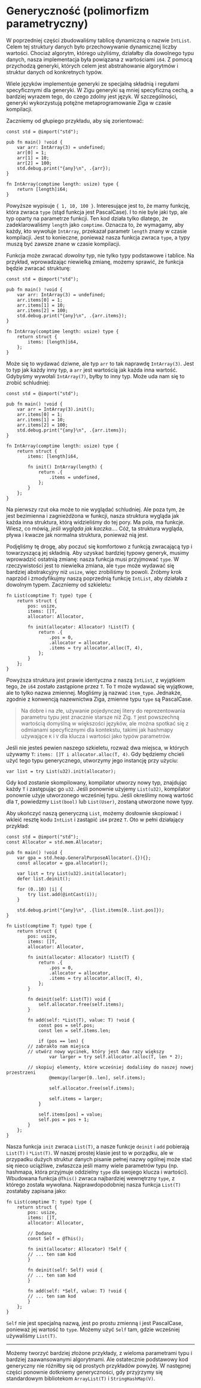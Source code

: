 # Generyczność (polimorfizm parametryczny)

W poprzedniej części zbudowaliśmy tablicę dynamiczną o nazwie `IntList`. Celem tej struktury danych było przechowywanie dynamicznej liczby wartości. Chociaż algorytm, którego użyliśmy, działałby dla dowolnego typu danych, nasza implementacja była powiązana z wartościami `i64`. Z pomocą przychodzą generyki, których celem jest abstrahowanie algorytmów i struktur danych od konkretnych typów.

Wiele języków implementuje generyki ze specjalną składnią i regułami specyficznymi dla generyki. W Zigu generyki są mniej specyficzną cechą, a bardziej wyrazem tego, do czego zdolny jest język. W szczególności, generyki wykorzystują potężne metaprogramowanie Ziga w czasie kompilacji.

Zaczniemy od głupiego przykładu, aby się zorientować:

```zig
const std = @import("std");

pub fn main() !void {
    var arr: IntArray(3) = undefined;
    arr[0] = 1;
    arr[1] = 10;
    arr[2] = 100;
    std.debug.print("{any}\n", .{arr});
}

fn IntArray(comptime length: usize) type {
    return [length]i64;
}
```

Powyższe wypisuje `{ 1, 10, 100 }`. Interesujące jest to, że mamy funkcję, która zwraca `type` (stąd funkcja jest PascalCase). I to nie byle jaki typ, ale typ oparty na parametrze funkcji. Ten kod działa tylko dlatego, że zadeklarowaliśmy `length` jako `comptime`. Oznacza to, że wymagamy, aby każdy, kto wywołuje `IntArray`, przekazał parametr `length` znany w czasie kompilacji. Jest to konieczne, ponieważ nasza funkcja zwraca `type`, a typy muszą być zawsze znane w czasie kompilacji.

Funkcja może zwracać _dowolny_ typ, nie tylko typy podstawowe i tablice. Na przykład, wprowadzając niewielką zmianę, możemy sprawić, że funkcja będzie zwracać strukturę:

```zig
const std = @import("std");

pub fn main() !void {
    var arr: IntArray(3) = undefined;
    arr.items[0] = 1;
    arr.items[1] = 10;
    arr.items[2] = 100;
    std.debug.print("{any}\n", .{arr.items});
}

fn IntArray(comptime length: usize) type {
    return struct {
        items: [length]i64,
    };
}
```

Może się to wydawać dziwne, ale typ `arr` to tak naprawdę `IntArray(3)`. Jest to typ jak każdy inny typ, a `arr` jest wartością jak każda inna wartość. Gdybyśmy wywołali `IntArray(7)`, byłby to inny typ. Może uda nam się to zrobić schludniej:

```zig
const std = @import("std");

pub fn main() !void {
    var arr = IntArray(3).init();
    arr.items[0] = 1;
    arr.items[1] = 10;
    arr.items[2] = 100;
    std.debug.print("{any}\n", .{arr.items});
}

fn IntArray(comptime length: usize) type {
    return struct {
        items: [length]i64,

        fn init() IntArray(length) {
            return .{
                .items = undefined,
            };
        }
    };
}
```

Na pierwszy rzut oka może to nie wyglądać schludniej. Ale poza tym, że jest bezimienna i zagnieżdżona w funkcji, nasza struktura wygląda jak każda inna struktura, którą widzieliśmy do tej pory. Ma pola, ma funkcje. Wiesz, co mówią, _jeśli wygląda jak kaczka..._. Cóż, ta struktura wygląda, pływa i kwacze jak normalna struktura, ponieważ nią jest.

Podjęliśmy tę drogę, aby poczuć się komfortowo z funkcją zwracającą typ i towarzyszącą jej składnią. Aby uzyskać bardziej typowy generyk, musimy wprowadzić ostatnią zmianę: nasza funkcja musi przyjmować `type`. W rzeczywistości jest to niewielka zmiana, ale `type` może wydawać się bardziej abstrakcyjny niż `usize`, więc zrobiliśmy to powoli. Zróbmy krok naprzód i zmodyfikujmy naszą poprzednią funkcję `IntList`, aby działała z dowolnym typem. Zaczniemy od szkieletu:

```zig
fn List(comptime T: type) type {
    return struct {
        pos: usize,
        items: []T,
        allocator: Allocator,

        fn init(allocator: Allocator) !List(T) {
            return .{
                .pos = 0,
                .allocator = allocator,
                .items = try allocator.alloc(T, 4),
            };
        }
    };
}
```

Powyższa struktura jest prawie identyczna z naszą `IntList`, z wyjątkiem tego, że `i64` zostało zastąpione przez `T`. To `T` może wydawać się wyjątkowe, ale to tylko nazwa zmiennej. Mogliśmy ją nazwać `item_type`. Jednakże, zgodnie z konwencją nazewnictwa Ziga, zmienne typu `type` są PascalCase.

> Na dobre i na złe, używanie pojedynczej litery do reprezentowania parametru typu jest znacznie starsze niż Zig. `T` jest powszechną wartością domyślną w większości języków, ale można spotkać się z odmianami specyficznymi dla kontekstu, takimi jak hashmapy używające `K` i `V` dla klucza i wartości jako typów parametrów.

Jeśli nie jesteś pewien naszego szkieletu, rozważ dwa miejsca, w których używamy `T`: `items: []T i allocator.alloc(T, 4)`. Gdy będziemy chcieli użyć tego typu generycznego, utworzymy jego instancję przy użyciu:

```zig
var list = try List(u32).init(allocator);
```

Gdy kod zostanie skompilowany, kompilator utworzy nowy typ, znajdując każdy `T` i zastępując go `u32`. Jeśli ponownie użyjemy `List(u32)`, kompilator ponownie użyje utworzonego wcześniej typu. Jeśli określimy nową wartość dla `T`, powiedzmy `List(bool)` lub `List(User)`, zostaną utworzone nowe typy.

Aby ukończyć naszą generyczną `List`, możemy dosłownie skopiować i wkleić resztę kodu `IntList` i zastąpić `i64` przez `T`. Oto w pełni działający przykład:

```zig
const std = @import("std");
const Allocator = std.mem.Allocator;

pub fn main() !void {
    var gpa = std.heap.GeneralPurposeAllocator(.{}){};
    const allocator = gpa.allocator();

    var list = try List(u32).init(allocator);
    defer list.deinit();

    for (0..10) |i| {
        try list.add(@intCast(i));
    }

    std.debug.print("{any}\n", .{list.items[0..list.pos]});
}

fn List(comptime T: type) type {
    return struct {
        pos: usize,
        items: []T,
        allocator: Allocator,

        fn init(allocator: Allocator) !List(T) {
            return .{
                .pos = 0,
                .allocator = allocator,
                .items = try allocator.alloc(T, 4),
            };
        }

        fn deinit(self: List(T)) void {
            self.allocator.free(self.items);
        }

        fn add(self: *List(T), value: T) !void {
            const pos = self.pos;
            const len = self.items.len;

            if (pos == len) {
        // zabrakło nam miejsca
        // utwórz nowy wycinek, który jest dwa razy większy
                var larger = try self.allocator.alloc(T, len * 2);

        // skopiuj elementy, które wcześniej dodaliśmy do naszej nowej przestrzeni
                @memcpy(larger[0..len], self.items);

                self.allocator.free(self.items);

                self.items = larger;
            }

            self.items[pos] = value;
            self.pos = pos + 1;
        }
    };
}
```

Nasza funkcja `init` zwraca `List(T)`, a nasze funkcje `deinit` i `add` pobierają `List(T)` i `*List(T)`. W naszej prostej klasie jest to w porządku, ale w przypadku dużych struktur danych pisanie pełnej nazwy ogólnej może stać się nieco uciążliwe, zwłaszcza jeśli mamy wiele parametrów typu (np. hashmapa, która przyjmuje oddzielny `type` dla swojego klucza i wartości). Wbudowana funkcja `@This()` zwraca najbardziej wewnętrzny `type`, z którego została wywołana. Najprawdopodobniej nasza funkcja `List(T)` zostałaby zapisana jako:

```zig
fn List(comptime T: type) type {
    return struct {
        pos: usize,
        items: []T,
        allocator: Allocator,

        // Dodano
        const Self = @This();

        fn init(allocator: Allocator) !Self {
        // ... ten sam kod
        }

        fn deinit(self: Self) void {
        // ... ten sam kod
        }

        fn add(self: *Self, value: T) !void {
        // ... ten sam kod
        }
    };
}
```

`Self` nie jest specjalną nazwą, jest po prostu zmienną i jest PascalCase, ponieważ jej wartość to `type`. Możemy użyć `Self` tam, gdzie wcześniej używaliśmy `List(T)`.

---

Możemy tworzyć bardziej złożone przykłady, z wieloma parametrami typu i bardziej zaawansowanymi algorytmami. Ale ostatecznie podstawowy kod generyczny nie różniłby się od prostych przykładów powyżej. W następnej części ponownie dotkniemy generyczności, gdy przyjrzymy się standardowym bibliotekom `ArrayList(T)` i `StringHashMap(V)`.
